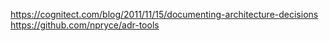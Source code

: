 https://cognitect.com/blog/2011/11/15/documenting-architecture-decisions
https://github.com/npryce/adr-tools


